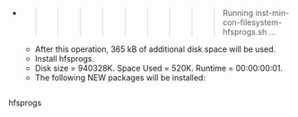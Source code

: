 * >>>>>>>>> Running inst-min-con-filesystem-hfsprogs.sh ...
  * After this operation, 365 kB of additional disk space will be used.
  * Install hfsprogs.
  * Disk size = 940328K. Space Used = 520K. Runtime = 00:00:00:01.
  * The following NEW packages will be installed:
  ```bash
hfsprogs
  ```
